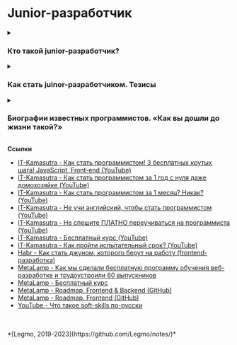 <h1>Junior-разработчик</h1>

[//]: # (Кто такой junior)
<details><summary><h3>Кто такой junior-разработчик?</h3></summary><p>

**Один из вариантов описания**

- Умеет решать локальные задачи, которые хорошо декомпозированы и укладываются в принятые в проекте соглашения и
  архитектурные принципы.
- Хорошо знает основной инструментарий — html, css, javascript.
- Уверенно владеет React.JS на уровне, который позволяет решать абсолютное большинство стандартных задач, связанных с
  интерфейсами.
- Умеет ясно излагать свои мысли в письменной и устной форме, понимает важность проактивности для командной работы.

<br></p>
</details>

[//]: # (Как стать juinor. Тезисы)
<details><summary><h3>Как стать juinor-разработчиком. Тезисы</h3></summary><p>

- выписать свои требования к работе. Регулярно переосмыслять. Зарплата, график работы и т.д.
- не платить за базовые навыки — все эти вещи можно найти бесплатно. Нужна только мотивация + человек с которым иногда
  можно посоветоваться
- стать хорошим специалистом в чем-то одном. Не распыляться, изучать только необходимую базу, но очень хорошо. Плюс
  базовые навыки работы с GIT и IDE
- вести базу знаний по рабочим вопросам. Хорошо бы в виде публичного блога - помогать другим + устанавливать связи
- учиться использовать профессиональную лексику
- изучать актуальные road-map развития в своей области. Смотреть-анализировать программы обучения крутых курсов
- читать что ищут работодатели, выписывать общее для всех вакансий + новые/непонятные слова (см. hh.ru)
- работать над pet-project - демонстрация своего кода. Завести на GitHub свой проект, регулярно развивать. Хорошо
  оформить
- регулярно искать и делать тестовые задания для junior. Потом смотреть варианты реализации на GitHub - кто как решил
  этот вопрос
- с самого начала использовать хорошую IDE - JetBrains или VisualStudio
- знание GIT + GitHub, git workflow
- знание английского - на уровне чтения документации
- знание Agile - представлять что это такое
- хорошо оформить резюме
- увеличивать "социальные связи" — много общаться, отвечать на вопросы, задавать вопросы вести блог и т.д.
- развивать навыки общения и вообще «soft skills» - умение обсуждать задачи, работать в команде
- чаще смотреть чужой код. Хотя бы просто смотреть и пытаться понять - что тут происходит? GitHub в помощь
- почитать про прокрастинацию и самоорганизацию
    - Тим Урбан - https://habr.com/ru/post/298192/
    - Тим Урбан - https://habr.com/ru/post/303140/
    - Дорофеев М - Джедайские техники

<br></p>
</details>

[//]: # (Биографии известных программистов)
<details><summary><h3>Биографии известных программистов. «Как вы дошли до жизни такой?»</h3></summary><p>

- [Habr — Джефф Дин из компании Google — это Чак Норрис нашего времени](https://habr.com/ru/post/192604/)
- [Habr — Величайшие программисты 21 века. Джон-Движок Кармак](https://habr.com/ru/company/ruvds/blog/701556/)
- [Habr — Линус Торвальдс. Могучий финн](https://habr.com/ru/post/58059/)
- [Habr — Жизнь выдающихся программистов. Джей Фриман (saurik)](https://habr.com/ru/company/ruvds/blog/688716/)
- [Habr — Джастин Танни](https://habr.com/ru/company/ruvds/blog/682150/)
- [Habr — От взлома Firefox до подготовки к Апокалипсису. Как польский хакер Михал Залевски попал в «Матрицу»](https://habr.com/ru/company/ruvds/blog/695386/)
- [Habr — Величайшие программисты XXI века. Марк Руссинович и его 65 системных утилит](https://habr.com/ru/company/ruvds/blog/710268/)
- [Habr — Фабрис Беллар: портрет сверхпродуктивного программиста](https://habr.com/ru/post/119455/)
- [Habr — Мейнтейнер на всю жизнь. Даниэль Стенберг, автор curl](https://habr.com/ru/companies/ruvds/articles/733002/)
- [Habr — Кто есть кто в open source — ч. 1: биографии гиков](https://habr.com/ru/company/cloud_mts/blog/448754/)
- [Habr — Кто есть кто в open source — ч. 2: биографии гиков](https://habr.com/ru/company/cloud_mts/blog/449748/)

<br></p>
</details>


**Ссылки**
- [IT-Kamasutra - Как стать программистом! 3 бесплатных крутых шага! JavaScript, Front-end (YouTube)](https://youtu.be/hFOZYaVHD6A)
- [IT-Kamasutra - Как стать программистом за 1 год с нуля даже домохозяйке (YouTube)](https://youtu.be/S7xq9x8i47k)
- [IT-Kamasutra - Как стать программистом за 1 месяц? Никак? (YouTube)](https://www.youtube.com/watch?v=__B3kJ8YhSw)
- [IT-Kamasutra - Не учи английский, чтобы стать программистом (YouTube)](https://youtu.be/VMv4LXzlj9I)
- [IT-Kamasutra - Не спешите ПЛАТНО переучиваться на программиста (YouTube)](https://youtu.be/IY1m5fOlC-E)
- [IT-Kamasutra - Бесплатный курс (YouTube)](https://www.youtube.com/playlist?list=PLcvhF2Wqh7DNVy1OCUpG3i5lyxyBWhGZ8)
- [IT-Kamasutra - Как пройти испытательный срок? (YouTube)](https://youtu.be/U62-XQRpFT4)
- [Habr - Как стать джуном, которого берут на работу (frontend-разработка)](https://habr.com/ru/post/716368/)
- [MetaLamp - Как мы сделали бесплатную программу обучения веб-разработке и трудоустроили 60 выпускников ](https://vc.ru/hr/304764-kak-my-sdelali-besplatnuyu-programmu-obucheniya-veb-razrabotke-i-trudoustroili-60-vypusknikov)
- [MetaLamp - Бесплатный курс](https://www.metalamp.io/education)
- [MetaLamp - Roadmap. Frontend & Backend (GitHub)](https://github.com/fullstack-development/developers-roadmap)
- [MetaLamp - Roadmap. Frontend (GitHub)](https://github.com/fullstack-development/developers-roadmap/tree/master/frontend)
- [YouTube - Что такое soft-skills по-русски](https://youtu.be/SGdMCRSMtOk?si=SfaKd4scwMhGnFRp)

<br>
<br>
*[Legmo, 2019-2023](https://github.com/Legmo/notes/)*